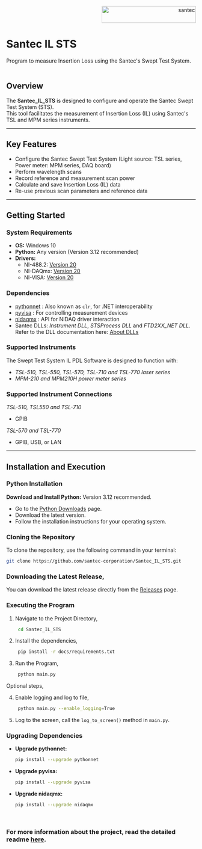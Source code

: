 
<p align="right"> <a href="https://www.santec.com/jp/" target="_blank" rel="noreferrer"> <img src="https://www.santec.com/dcms_media/image/common_logo01.png" alt="santec" 
  width="250" height="45"/> </a> </p>

<h1 align="left"> Santec IL STS </h1>

Program to measure Insertion Loss using the Santec's Swept Test System. <br> <br>

## Overview

The **Santec_IL_STS** is designed to configure and operate the Santec Swept Test System (STS). <br>
This tool facilitates the measurement of Insertion Loss (IL) using Santec's TSL and MPM series instruments.

---

## Key Features

- Configure the Santec Swept Test System (Light source: TSL series, Power meter: MPM series, DAQ board)
- Perform wavelength scans
- Record reference and measurement scan power
- Calculate and save Insertion Loss (IL) data
- Re-use previous scan parameters and reference data

---

## Getting Started

### System Requirements

- **OS:** Windows 10 
- **Python:** Any version (Version 3.12 recommended)
- **Drivers:** 
  - NI-488.2: [Version 20](https://www.ni.com/en/support/downloads/drivers/download.ni-488-2.html#345631)
  - NI-DAQmx: [Version 20](https://www.ni.com/en/support/downloads/drivers/download.ni-daq-mx.html#346240)
  - NI-VISA: [Version 20](https://www.ni.com/en/support/downloads/drivers/download.ni-visa.html#346210)

### Dependencies

- [pythonnet](https://pythonnet.github.io/) : Also known as `clr`, for .NET interoperability
- [pyvisa](https://pyvisa.readthedocs.io/en/latest/index.html) : For controlling measurement devices
- [nidaqmx](https://nidaqmx-python.readthedocs.io/en/latest/) : API for NIDAQ driver interaction
- Santec DLLs: _Instrument DLL_, _STSProcess DLL_ and _FTD2XX_NET DLL_.
  <br>
  Refer to the DLL documentation here:
  [About DLLs](https://github.com/santec-corporation/Santec_IL_STS/blob/stable/santec/DLL/README.md)

### Supported Instruments
The Swept Test System IL PDL Software is designed to function with:
- _TSL-510, TSL-550, TSL-570, TSL-710 and TSL-770 laser series_
- _MPM-210 and MPM210H power meter series_

### Supported Instrument Connections 
_TSL-510, TSL550 and TSL-710_
- GPIB 

_TSL-570 and TSL-770_
- GPIB, USB, or LAN

---

## Installation and Execution

### Python Installation

**Download and Install Python:**
Version 3.12 recommended.
   - Go to the [Python Downloads](https://www.python.org/downloads/) page.
   - Download the latest version.
   - Follow the installation instructions for your operating system.

### Cloning the Repository

To clone the repository, use the following command in your terminal:

```bash
git clone https://github.com/santec-corporation/Santec_IL_STS.git
```

### Downloading the Latest Release,
You can download the latest release directly from the [Releases](https://github.com/santec-corporation/Santec_IL_STS/releases) page.

### Executing the Program
1. Navigate to the Project Directory,
   ```bash
    cd Santec_IL_STS
   ```
   
2. Install the dependencies, 
   ```bash
    pip install -r docs/requirements.txt
   ```

3. Run the Program,
   ```bash
    python main.py
   ```

Optional steps,

4. Enable logging and log to file,
   ```bash
    python main.py --enable_logging=True
   ```

5. Log to the screen, call the `log_to_screen()` method in `main.py`.

### Upgrading Dependencies

- **Upgrade pythonnet:**
  ```bash
  pip install --upgrade pythonnet
  ```

- **Upgrade pyvisa:**
  ```bash
  pip install --upgrade pyvisa
  ```
  
- **Upgrade nidaqmx:**
  ```bash
  pip install --upgrade nidaqmx
  ```

<br/>

### For more information about the project, read the detailed readme [here](https://github.com/santec-corporation/Santec_IL_STS/blob/stable/docs/README.md).
